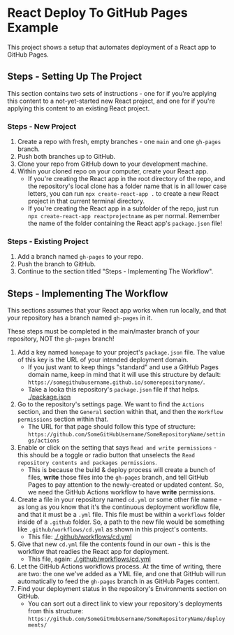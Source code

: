 # React Deploy To GitHub Pages Example

This project shows a setup that automates deployment of a React app to GitHub Pages.

## Steps - Setting Up The Project

This section contains two sets of instructions - one for if you're applying this content to a not-yet-started new React project, and one for if you're applying this content to an existing React project.

### Steps - New Project

1. Create a repo with fresh, empty branches - one `main` and  one `gh-pages` branch.
2. Push both branches up to GitHub.
3. Clone your repo from GitHub down to your development machine.
4. Within your cloned repo on your computer, create your React app.
	- If you're creating the React app in the root directory of the repo, and the repository's local clone has a folder name that is in all lower case letters, you can run `npx create-react-app .` to create a new React project in that current terminal directory. 
	- If you're creating the React app in a subfolder of the repo, just run `npx create-react-app reactprojectname`  as per normal. Remember the name of the folder containing the React app's `package.json` file!


### Steps - Existing Project

1. Add a branch named `gh-pages` to your repo.
2. Push the branch to GitHub.
3. Continue to the section titled "Steps - Implementing The Workflow".

## Steps - Implementing The Workflow

This sections assumes that your React app works when run locally, and that your repository has a branch named `gh-pages` in it.

These steps must be completed in the main/master branch of your repository, NOT the `gh-pages` branch!

1. Add a key named `homepage` to your project's `package.json` file. The value of this key is the URL of your intended deployment domain.  
	- If you just want to keep things "standard" and use a GitHub Pages domain name, keep in mind that it will use this structure by default: `https://somegithubusername.github.io/somerepositoryname/`.
	- Take a looka this repository's `package.json` file  if that helps. [./package.json](./package.json)
2. Go to the repository's settings page. We want to find the `Actions` section, and then the `General` section within that, and then the `Workflow permissions` section within that.
	- The URL for that page should follow this type of structure: `https://github.com/SomeGitHubUsername/SomeRepositoryName/settings/actions`
3. Enable or click on the setting that says `Read and write permissions` - this should be a toggle or radio button that unselects the `Read repository contents and packages permissions`. 
	- This is because the build & deploy process will create a bunch of files, **write** those files into the `gh-pages` branch, and tell GitHub Pages to pay attention to the newly-created or updated content. So, we need the GitHub Actions workflow to have **write** permissions.
4. Create a file in your repository named `cd.yml` or some other file name - as long as you know that it's the continuous deployment workflow file, and that it must be a `.yml` file. This file must be within a `workflows` folder inside of a `.github` folder. So, a path to the new file would be something like `.github/workflows/cd.yml` as shown in this project's contents.
	- This file: [./.github/workflows/cd.yml](./.github/workflows/cd.yml)
5. Give that new `cd.yml` file the contents found in our own - this is the workflow that readies the React app for deployment.
	- This file, again: [./.github/workflows/cd.yml](./.github/workflows/cd.yml)
6. Let the GitHub Actions workflows process. At the time of writing, there are two: the one we've added as a YML file, and one that GitHub will run automatically to feed the `gh-pages` branch in as GitHub Pages content.
7. Find your deployment status in the repository's Environments section on GitHub.
	- You can sort out a direct link to view your repository's deployments from this structure: `https://github.com/SomeGitHubUsername/SomeRepositoryName/deployments/`